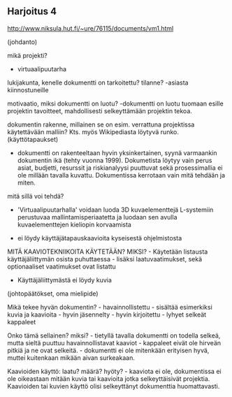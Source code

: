 ## Harjoitus 4


http://www.niksula.hut.fi/~ure/76115/documents/vm1.html

(johdanto)


mikä projekti?
- virtuaalipuutarha


lukijakunta, kenelle dokumentti on tarkoitettu?
tilanne?
-asiasta kiinnostuneille

motivaatio, miksi dokumentti on luotu?
-dokumentti on luotu tuomaan esille projektin tavoitteet, mahdollisesti selkeyttämään projektin tekoa.

dokumentin rakenne, millainen se on esim. verrattuna projektissa käytettävään malliin? Kts. myös Wikipediasta löytyvä runko. (käyttötapaukset)

- dokumentti on rakenteeltaan hyvin yksinkertainen, syynä varmaankin dokumentin ikä (tehty vuonna 1999). Dokumetista löytyy vain perus asiat, budjetti, resurssit ja riskianalyysi puuttuvat sekä prosessimallia ei ole millään tavalla kuvattu.
Dokumentissa kerrotaan vain mitä tehdään ja miten.

mitä sillä voi tehdä?

- 'Virtuaalipuutarhalla' voidaan luoda 3D kuvaelementtejä L-systemiin perustuvaa mallintamisperiaatetta ja luodaan sen avulla kuvaelementtejen kieliopin korvaamista

- ei löydy käyttäjätapauskaavioita kyseisestä ohjelmistosta

MITÄ KAAVIOTEKNIIKOITA KÄYTETÄÄN? MIKSI?
	- Käytetään listausta käyttäjäliittymän osista puhuttaessa
	- lisäksi laatuvaatimukset, sekä optionaaliset vaatimukset ovat listattu

	

- Käyttäjäliittymästä ei löydy kuvia


(johtopäätökset, oma mielipide)

Mikä tekee hyvän dokumentin?
	- havainnollistettu
		- sisältää esimerkiksi kuvia ja kaavioita
	- hyvin jäsennelty
	- hyvin kirjoitettu 
	- lyhyet selkeät kappaleet

	
Onko tämä sellainen? miksi?
	- tietyllä tavalla dokumentti on todella selkeä, mutta sieltä puuttuu havainnollistavat kaaviot
	- kappaleet eivät ole hirveän pitkiä ja ne ovat selkeitä.
	- dokumentti ei ole mitenkään erityisen hyvä, muttei kuitenkaan mikään aivan surkeakaan.


	
Kaavioiden käyttö: laatu? määrä? hyöty?
	- kaaviota ei ole, dokumentissa ei ole oikeastaan mitään kuvia tai kaavioita jotka selkeyttäisivät projektia. 			Kaavioiden tai kuvien käyttö olisi selkeyttänyt dokumenttia huomattavasti.
